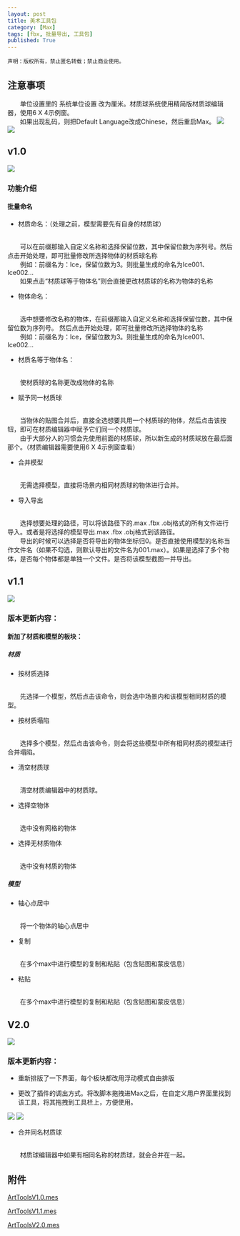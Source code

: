 ```yaml
---
layout: post
title: 美术工具包
category: [Max]
tags: [fbx, 批量导出, 工具包]
published: True
---
```



`声明：版权所有，禁止匿名转载；禁止商业使用。`

## 注意事项
　　单位设置里的 系统单位设置 改为厘米。材质球系统使用精简版材质球编辑器，使用6 X 4示例窗。
<br>
　　如果出现乱码，则把Default Language改成Chinese，然后重启Max。
<left>
<img src="/public/img/美术工具包/1.png">  <img src="/public/img/美术工具包/2.png">
</left>


## v1.0
<left>
<img src="/public/img/美术工具包/3.png">
</left>


### 功能介绍


#### 批量命名

- 材质命名：（处理之前，模型需要先有自身的材质球）
<br>
　　可以在前缀那输入自定义名称和选择保留位数，其中保留位数为序列号。然后点击开始处理，即可批量修改所选择物体的材质球名称
<br>
　　例如：前缀名为：Ice，保留位数为3。则批量生成的命名为Ice001、Ice002...
<br>
　　如果点击“材质球等于物体名”则会直接更改材质球的名称为物体的名称

- 物体命名：
<br>
　　选中想要修改名称的物体，在前缀那输入自定义名称和选择保留位数，其中保留位数为序列号。 然后点击开始处理，即可批量修改所选择物体的名称
<br>
　　例如：前缀名为：Ice，保留位数为3。则批量生成的命名为Ice001、Ice002...

- 材质名等于物体名：
<br>
　　使材质球的名称更改成物体的名称

- 赋予同一材质球
<br>
　　当物体的贴图合并后，直接全选想要共用一个材质球的物体，然后点击该按钮，即可在材质编辑器中赋予它们同一个材质球。
<br>
　　由于大部分人的习惯会先使用前面的材质球，所以新生成的材质球放在最后面那个。（材质编辑器需要使用6 X 4示例窗查看）

- 合并模型
<br>
　　无需选择模型，直接将场景内相同材质球的物体进行合并。

- 导入导出
<br>
　　选择想要处理的路径，可以将该路径下的.max .fbx .obj格式的所有文件进行导入。或者是将选择的模型导出.max .fbx .obj格式到该路径。
<br>
　　导出的时候可以选择是否将导出的物体坐标归0。是否直接使用模型的名称当作文件名（如果不勾选，则默认导出的文件名为001.max）。如果是选择了多个物体，是否每个物体都是单独一个文件。是否将该模型截图一并导出。


## v1.1
<left>
<img src="/public/img/美术工具包/4.png">
</left>


### 版本更新内容：


#### 新加了材质和模型的板块：
##### 材质
- 按材质选择
<br>
　　先选择一个模型，然后点击该命令，则会选中场景内和该模型相同材质的模型。

- 按材质塌陷
<br>
　　选择多个模型，然后点击该命令，则会将这些模型中所有相同材质的模型进行合并塌陷。

- 清空材质球
<br>
　　清空材质编辑器中的材质球。

- 选择空物体
<br>
　　选中没有网格的物体

- 选择无材质物体
<br>
　　选中没有材质的物体


##### 模型
- 轴心点居中
<br>
　　将一个物体的轴心点居中

- 复制
<br>
　　在多个max中进行模型的复制和粘贴（包含贴图和蒙皮信息）

- 粘贴
<br>
　　在多个max中进行模型的复制和粘贴（包含贴图和蒙皮信息）


## V2.0
<left>
<img src="/public/img/美术工具包/5.png">
</left>


### 版本更新内容：

- 重新排版了一下界面，每个板块都改用浮动模式自由排版

- 更改了插件的调出方式。将改脚本拖拽进Max之后，在自定义用户界面里找到该工具，将其拖拽到工具栏上，方便使用。
<left>
<img src="/public/img/美术工具包/6.png">  <img src="/public/img/美术工具包/7.png">
</left>

- 合并同名材质球
<br>
　　材质球编辑器中如果有相同名称的材质球，就会合并在一起。



## 附件
[ArtToolsV1.0.mes](http://p3z86zaop.bkt.clouddn.com/ArtToolsV1.0.mse)

[ArtToolsV1.1.mes](http://p3z86zaop.bkt.clouddn.com/ArtToolsV1.1.mse)

[ArtToolsV2.0.mes](http://p3z86zaop.bkt.clouddn.com/ArtToolsV2.0.mse)